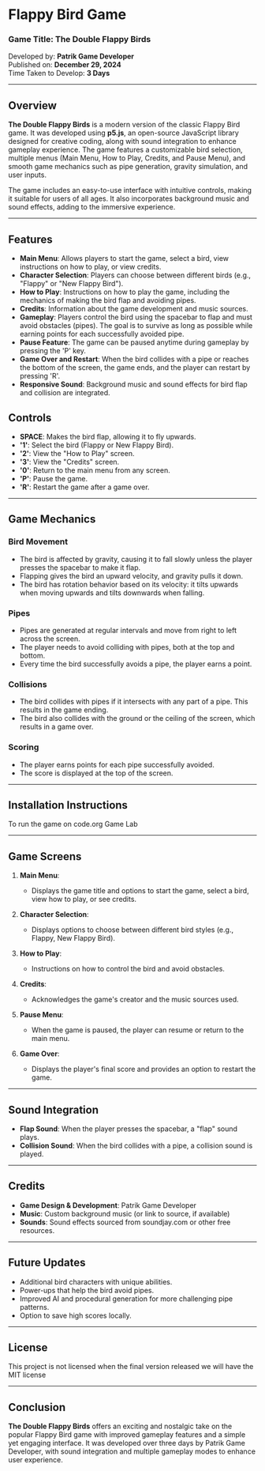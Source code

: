 # Flappy Bird Game

### Game Title: **The Double Flappy Birds**
Developed by: **Patrik Game Developer**  
Published on: **December 29, 2024**  
Time Taken to Develop: **3 Days**

---

## Overview

**The Double Flappy Birds** is a modern version of the classic Flappy Bird game. It was developed using **p5.js**, an open-source JavaScript library designed for creative coding, along with sound integration to enhance gameplay experience. The game features a customizable bird selection, multiple menus (Main Menu, How to Play, Credits, and Pause Menu), and smooth game mechanics such as pipe generation, gravity simulation, and user inputs.

The game includes an easy-to-use interface with intuitive controls, making it suitable for users of all ages. It also incorporates background music and sound effects, adding to the immersive experience.

---

## Features

- **Main Menu**: Allows players to start the game, select a bird, view instructions on how to play, or view credits.
- **Character Selection**: Players can choose between different birds (e.g., "Flappy" or "New Flappy Bird").
- **How to Play**: Instructions on how to play the game, including the mechanics of making the bird flap and avoiding pipes.
- **Credits**: Information about the game development and music sources.
- **Gameplay**: Players control the bird using the spacebar to flap and must avoid obstacles (pipes). The goal is to survive as long as possible while earning points for each successfully avoided pipe.
- **Pause Feature**: The game can be paused anytime during gameplay by pressing the 'P' key.
- **Game Over and Restart**: When the bird collides with a pipe or reaches the bottom of the screen, the game ends, and the player can restart by pressing 'R'.
- **Responsive Sound**: Background music and sound effects for bird flap and collision are integrated.
  


## Controls

- **SPACE**: Makes the bird flap, allowing it to fly upwards.
- **'1'**: Select the bird (Flappy or New Flappy Bird).
- **'2'**: View the "How to Play" screen.
- **'3'**: View the "Credits" screen.
- **'0'**: Return to the main menu from any screen.
- **'P'**: Pause the game.
- **'R'**: Restart the game after a game over.

---

## Game Mechanics

### Bird Movement

- The bird is affected by gravity, causing it to fall slowly unless the player presses the spacebar to make it flap.
- Flapping gives the bird an upward velocity, and gravity pulls it down.
- The bird has rotation behavior based on its velocity: it tilts upwards when moving upwards and tilts downwards when falling.

### Pipes

- Pipes are generated at regular intervals and move from right to left across the screen.
- The player needs to avoid colliding with pipes, both at the top and bottom.
- Every time the bird successfully avoids a pipe, the player earns a point.
  
### Collisions

- The bird collides with pipes if it intersects with any part of a pipe. This results in the game ending.
- The bird also collides with the ground or the ceiling of the screen, which results in a game over.

### Scoring

- The player earns points for each pipe successfully avoided.
- The score is displayed at the top of the screen.

---

## Installation Instructions

To run the game on code.org Game Lab


---

## Game Screens

1. **Main Menu**: 
   - Displays the game title and options to start the game, select a bird, view how to play, or see credits.
   
2. **Character Selection**: 
   - Displays options to choose between different bird styles (e.g., Flappy, New Flappy Bird).
   
3. **How to Play**:
   - Instructions on how to control the bird and avoid obstacles.
   
4. **Credits**:
   - Acknowledges the game's creator and the music sources used.
   
5. **Pause Menu**:
   - When the game is paused, the player can resume or return to the main menu.

6. **Game Over**: 
   - Displays the player's final score and provides an option to restart the game.

---

## Sound Integration

- **Flap Sound**: When the player presses the spacebar, a "flap" sound plays.
- **Collision Sound**: When the bird collides with a pipe, a collision sound is played.

---

## Credits

- **Game Design & Development**: Patrik Game Developer
- **Music**: Custom background music (or link to source, if available)
- **Sounds**: Sound effects sourced from soundjay.com or other free resources.

---

## Future Updates

- Additional bird characters with unique abilities.
- Power-ups that help the bird avoid pipes.
- Improved AI and procedural generation for more challenging pipe patterns.
- Option to save high scores locally.
  
---

## License

This project is not licensed when the final version released we will have the MIT license

---

## Conclusion

**The Double Flappy Birds** offers an exciting and nostalgic take on the popular Flappy Bird game with improved gameplay features and a simple yet engaging interface. It was developed over three days by Patrik Game Developer, with sound integration and multiple gameplay modes to enhance user experience.
